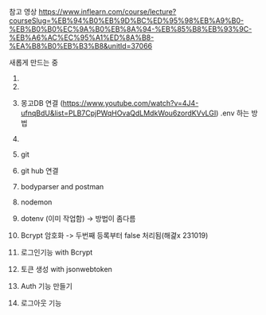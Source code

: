 참고 영상
https://www.inflearn.com/course/lecture?courseSlug=%EB%94%B0%EB%9D%BC%ED%95%98%EB%A9%B0-%EB%B0%B0%EC%9A%B0%EB%8A%94-%EB%85%B8%EB%93%9C-%EB%A6%AC%EC%95%A1%ED%8A%B8-%EA%B8%B0%EB%B3%B8&unitId=37066

새롭게 만드는 중

1.
2.
3. 몽고DB 연결
(https://www.youtube.com/watch?v=4J4-ufnqBdU&list=PLB7CpjPWqHOvaQdLMdkWou6zordKVvLGI)
.env 하는 방법

4.
5. git
6. git hub 연결
7. bodyparser and postman
8. nodemon
8. dotenv (이미 작업함) -> 방법이 좀다름
9. Bcrypt 암호화 -> 두번째 등록부터 false 처리됨(해겵x 231019)
10. 로그인기능 with Bcrypt
11. 토큰 생성 with jsonwebtoken
12. Auth 기능 만들기
13. 로그아웃 기능


